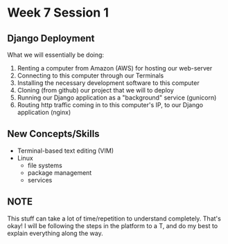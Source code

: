 # Week 7 Session 1
## Django Deployment
What we will essentially be doing:
1) Renting a computer from Amazon (AWS) for hosting our web-server
2) Connecting to this computer through our Terminals
3) Installing the necessary development software to this computer
4) Cloning (from github) our project that we will to deploy
5) Running our Django application as a "background" service (gunicorn)
6) Routing http traffic coming in to this computer's IP, to our Django application (nginx)
## New Concepts/Skills
- Terminal-based text editing (VIM)
- Linux
    - file systems
    - package management
    - services

## NOTE
This stuff can take a lot of time/repetition to understand completely.  That's okay!  I will be following the steps in the platform to a T, and do my best to explain everything along the way.